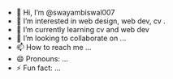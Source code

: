 - 👋 Hi, I’m @swayambiswal007
- 👀 I’m interested in web design, web dev, cv .
- 🌱 I’m currently learning cv and web dev
- 💞️ I’m looking to collaborate on ...
- 📫 How to reach me ...
- 😄 Pronouns: ...
- ⚡ Fun fact: ...

<!---
swayambiswal007/swayambiswal007 is a ✨ special ✨ repository because its `README.md` (this file) appears on your GitHub profile.
You can click the Preview link to take a look at your changes.
--->
